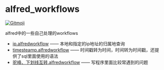 # alfred_workflows

<a href="https://gitmoji.carloscuesta.me">
  <img src="https://img.shields.io/badge/gitmoji-%20😜%20😍-FFDD67.svg?style=flat-square" alt="Gitmoji">
</a>

alfred中的一些自己处理的workflows

- [ip.alfredworkflow](ip.alfredworkflow) —— 本地和指定的ip地址的归属地查询
- [timesteamp.alfredworkflow](timesteamp.alfredworkflow) —— 时间戳转为时间，时间转为时间戳，还提供了sql里面使用的语法
- [驼峰、下划线互转.alfredworkflow](驼峰、下划线互转.alfredworkflow) —— 写程序里面比较常遇到的问题
